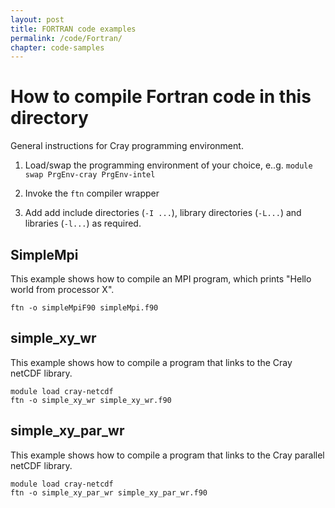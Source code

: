 ```yaml
---
layout: post
title: FORTRAN code examples
permalink: /code/Fortran/
chapter: code-samples
---
```


# How to compile Fortran code in this directory

General instructions for Cray programming environment.

 1. Load/swap the programming environment of your choice, e..g. ```module swap PrgEnv-cray PrgEnv-intel```

 2. Invoke the ```ftn``` compiler wrapper

 3. Add add include directories (```-I ...```), library directories (```-L...```) and libraries (```-l...```) as required.

## SimpleMpi

This example shows how to compile an MPI program, which prints "Hello world from processor X".

```
ftn -o simpleMpiF90 simpleMpi.f90
```


## simple_xy_wr

This example shows how to compile a program that links to the Cray netCDF library.

```
module load cray-netcdf
ftn -o simple_xy_wr simple_xy_wr.f90
```

## simple_xy_par_wr

This example shows how to compile a program that links to the Cray parallel netCDF library.

```
module load cray-netcdf
ftn -o simple_xy_par_wr simple_xy_par_wr.f90
```
